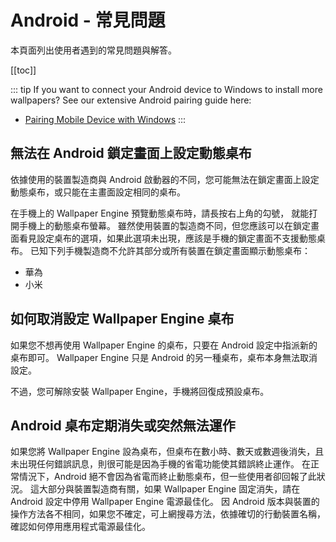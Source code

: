 # Android - 常見問題

本頁面列出使用者遇到的常見問題與解答。

[[toc]]

::: tip
If you want to connect your Android device to Windows to install more wallpapers? See our extensive Android pairing guide here:

* [Pairing Mobile Device with Windows](/mobile/pairing.html)
:::

## 無法在 Android 鎖定畫面上設定動態桌布

依據使用的裝置製造商與 Android 啟動器的不同，您可能無法在鎖定畫面上設定動態桌布，或只能在主畫面設定相同的桌布。

在手機上的 Wallpaper Engine 預覽動態桌布時，請長按右上角的勾號， 就能打開手機上的動態桌布螢幕。 雖然使用裝置的製造商不同，但您應該可以在鎖定畫面看見設定桌布的選項，如果此選項未出現，應該是手機的鎖定畫面不支援動態桌布。 已知下列手機製造商不允許其部分或所有裝置在鎖定畫面顯示動態桌布：

* 華為
* 小米

## 如何取消設定 Wallpaper Engine 桌布

如果您不想再使用 Wallpaper Engine 的桌布，只要在 Android 設定中指派新的桌布即可。 Wallpaper Engine 只是 Android 的另一種桌布，桌布本身無法取消設定。

不過，您可解除安裝 Wallpaper Engine，手機將回復成預設桌布。

## Android 桌布定期消失或突然無法運作

如果您將 Wallpaper Engine 設為桌布，但桌布在數小時、數天或數週後消失，且未出現任何錯誤訊息，則很可能是因為手機的省電功能使其錯誤終止運作。 在正常情況下，Android 絕不會因為省電而終止動態桌布，但一些使用者卻回報了此狀況。 這大部分與裝置製造商有關，如果 Wallpaper Engine 固定消失，請在 Android 設定中停用 Wallpaper Engine 電源最佳化。 因 Android 版本與裝置的操作方法各不相同，如果您不確定，可上網搜尋方法，依據確切的行動裝置名稱，確認如何停用應用程式電源最佳化。